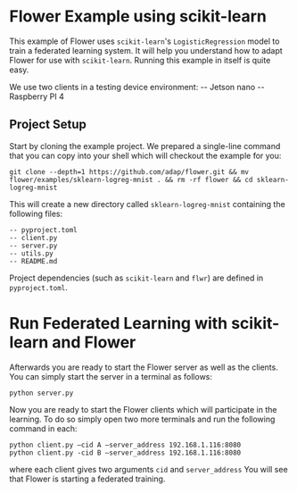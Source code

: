 # Flower Example using scikit-learn

This example of Flower uses `scikit-learn`'s `LogisticRegression` model to train a federated learning system. It will help you understand how to adapt Flower for use with `scikit-learn`.
Running this example in itself is quite easy.

We use two clients in a testing device environment:
-- Jetson nano
-- Raspberry PI 4

## Project Setup

Start by cloning the example project. We prepared a single-line command that you can copy into your shell which will checkout the example for you:

```shell
git clone --depth=1 https://github.com/adap/flower.git && mv flower/examples/sklearn-logreg-mnist . && rm -rf flower && cd sklearn-logreg-mnist
```

This will create a new directory called `sklearn-logreg-mnist` containing the following files:

```shell
-- pyproject.toml
-- client.py
-- server.py
-- utils.py
-- README.md
```

Project dependencies (such as `scikit-learn` and `flwr`) are defined in `pyproject.toml`. 


# Run Federated Learning with scikit-learn and Flower

Afterwards you are ready to start the Flower server as well as the clients. You can simply start the server in a terminal as follows:

```shell
python server.py
```

Now you are ready to start the Flower clients which will participate in the learning. To do so simply open two more terminals and run the following command in each:

```shell
python client.py —cid A —server_address 192.168.1.116:8080
python client.py -cid B —server_address 192.168.1.116:8080
```
where each client gives two arguments `cid` and `server_address` 
You will see that Flower is starting a federated training. 
